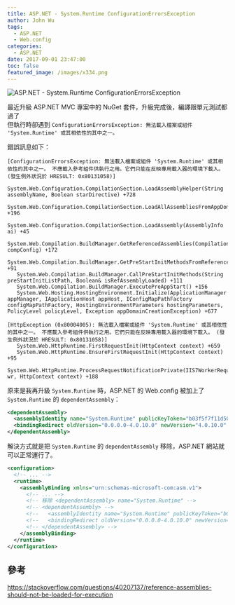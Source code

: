 ```yaml
---
title: ASP.NET - System.Runtime ConfigurationErrorsException
author: John Wu
tags:
  - ASP.NET
  - Web.config
categories:
  - ASP.NET
date: 2017-09-01 23:47:00
toc: false
featured_image: /images/x334.png
---
```

![ASP.NET - System.Runtime ConfigurationErrorsException](/images/x334.png)

最近升級 ASP.NET MVC 專案中的 NuGet 套件，升級完成後，編譯跟單元測試都過了  
但執行時卻遇到 `ConfigurationErrorsException: 無法載入檔案或組件 'System.Runtime' 或其相依性的其中之一。`  

<!-- more -->

錯誤訊息如下：
```
[ConfigurationErrorsException: 無法載入檔案或組件 'System.Runtime' 或其相依性的其中之一。 不應載入參考組件供執行之用。它們只能在反映專用載入器的環境下載入。 (發生例外狀況於 HRESULT: 0x80131058)]
   System.Web.Configuration.CompilationSection.LoadAssemblyHelper(String assemblyName, Boolean starDirective) +728
   System.Web.Configuration.CompilationSection.LoadAllAssembliesFromAppDomainBinDirectory() +196
   System.Web.Configuration.CompilationSection.LoadAssembly(AssemblyInfo ai) +45
   System.Web.Compilation.BuildManager.GetReferencedAssemblies(CompilationSection compConfig) +172
   System.Web.Compilation.BuildManager.GetPreStartInitMethodsFromReferencedAssemblies() +91
   System.Web.Compilation.BuildManager.CallPreStartInitMethods(String preStartInitListPath, Boolean& isRefAssemblyLoaded) +111
   System.Web.Compilation.BuildManager.ExecutePreAppStart() +156
   System.Web.Hosting.HostingEnvironment.Initialize(ApplicationManager appManager, IApplicationHost appHost, IConfigMapPathFactory configMapPathFactory, HostingEnvironmentParameters hostingParameters, PolicyLevel policyLevel, Exception appDomainCreationException) +677

[HttpException (0x80004005): 無法載入檔案或組件 'System.Runtime' 或其相依性的其中之一。 不應載入參考組件供執行之用。它們只能在反映專用載入器的環境下載入。 (發生例外狀況於 HRESULT: 0x80131058)]
   System.Web.HttpRuntime.FirstRequestInit(HttpContext context) +659
   System.Web.HttpRuntime.EnsureFirstRequestInit(HttpContext context) +95
   System.Web.HttpRuntime.ProcessRequestNotificationPrivate(IIS7WorkerRequest wr, HttpContext context) +188
```

原來是我再升級 `System.Runtime` 時，ASP.NET 的 Web.config 被加上了 `System.Runtime` 的 `dependentAssembly`：
```xml
<dependentAssembly>
  <assemblyIdentity name="System.Runtime" publicKeyToken="b03f5f7f11d50a3a" culture="neutral" />
  <bindingRedirect oldVersion="0.0.0.0-4.0.10.0" newVersion="4.0.10.0" />
</dependentAssembly>
```

解決方式就是把 `System.Runtime` 的 `dependentAssembly` 移除，ASP.NET 網站就可以正常運行了。

```xml
<configuration>
  <!-- ... -->
  <runtime>
    <assemblyBinding xmlns="urn:schemas-microsoft-com:asm.v1">
      <!-- ... -->
      <!-- 移除 <dependentAssembly> name="System.Runtime" -->
      <!-- <dependentAssembly> -->
      <!--   <assemblyIdentity name="System.Runtime" publicKeyToken="b03f5f7f11d50a3a" culture="neutral" /> -->
      <!--   <bindingRedirect oldVersion="0.0.0.0-4.0.10.0" newVersion="4.0.10.0" /> -->
      <!-- </dependentAssembly> -->
    </assemblyBinding>
  </runtime>
</configuration>
```

## 參考

https://stackoverflow.com/questions/40207137/reference-assemblies-should-not-be-loaded-for-execution